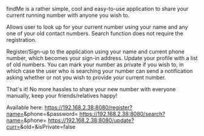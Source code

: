 findMe is a rather simple, cool and easy-to-use application to share your current running number with anyone you wish to.

Allows user to look up for your current number using your name and any one of your old contact numbers. Search function does not require the registration.

Register/Sign-up to the application using your name and current phone number, which becomes your sign-in address. Update your profile with a list of old numbers.
You can mark your number as private if you wish to, in which case the user who is searching your number can send a notification asking whether or not you wish to provide your current number.

That's it! No more hassles to share your new number with everyone manually, keep your friends/relatives happy!

Available here:
https://192.168.2.38:8080/register?name=<name>&phone=<current-phone-number>&password=<password>
https://192.168.2.38:8080/search?name=<name>&phone=<old-phone-number>
https://192.168.2.38:8080/update?curr=<current-phone-number>&old=<old-phone-number>&isPrivate=false
